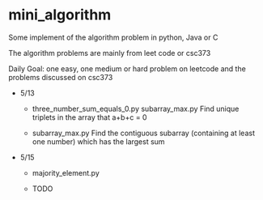 # mini_algorithm
Some implement of the algorithm problem in python, Java or C 

The algorithm problems are mainly from leet code or csc373

Daily Goal: one easy, one medium or hard problem on leetcode and the problems discussed on csc373


* 5/13 

    - three_number_sum_equals_0.py  subarray_max.py  Find unique triplets in the array that a+b+c = 0
    
    - subarray_max.py   Find the contiguous subarray (containing at least one number) which has the largest sum

* 5/15
    
    - majority_element.py 

    - TODO

